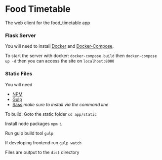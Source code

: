 # Food Timetable
The web client for the food_timetable app

### Flask Server

You will need to install [Docker](https://docs.docker.com/engine/installation/) and [Docker-Compose](https://docs.docker.com/compose/install/).

To start the server with docker: `docker-compose build` then `docker-compose up -d` then you can access the site on `localhost:8000`

### Static Files

You will need
 - [NPM](https://www.npmjs.com/)
 - [Gulp](http://gulpjs.com/)
 - [Sass](http://sass-lang.com/) *make sure to install via the command line*

To build:
Goto the static folder
`cd app/static`

Install node packages
`npm i`

Run gulp build tool
`gulp`

If developing frontend run
`gulp watch`

Files are output to the `dist` directory
